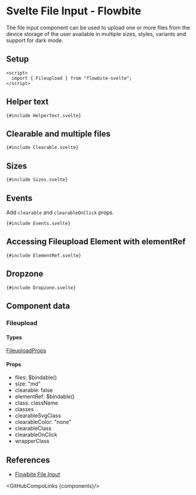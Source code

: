 # Svelte File Input - Flowbite

The file input component can be used to upload one or more files from the device storage of the user available in multiple sizes, styles, variants and support for dark mode.

## Setup

```svelte
<script>
  import { Fileupload } from "flowbite-svelte";
</script>
```

## Helper text

```svelte
{#include HelperText.svelte}
```

## Clearable and multiple files

```svelte
{#include Clearable.svelte}
```

## Sizes

```svelte
{#include Sizes.svelte}
```

## Events

Add `clearable` and `clearableOnClick` props.

```svelte
{#include Events.svelte}
```

## Accessing Fileupload Element with elementRef

```svelte
{#include ElementRef.svelte}
```

## Dropzone

```svelte
{#include Dropzone.svelte}
```

## Component data

### Fileupload

#### Types

[FileuploadProps](https://github.com/themesberg/flowbite-svelte/blob/main/src/lib/types.ts#L714)

#### Props

- files: $bindable()
- size: "md"
- clearable: false
- elementRef: $bindable()
- class: className
- classes
- clearableSvgClass
- clearableColor: "none"
- clearableClass
- clearableOnClick
- wrapperClass

## References

- [Flowbite File Input](https://flowbite.com/docs/forms/file-input/)

<GitHubCompoLinks {components}/>
